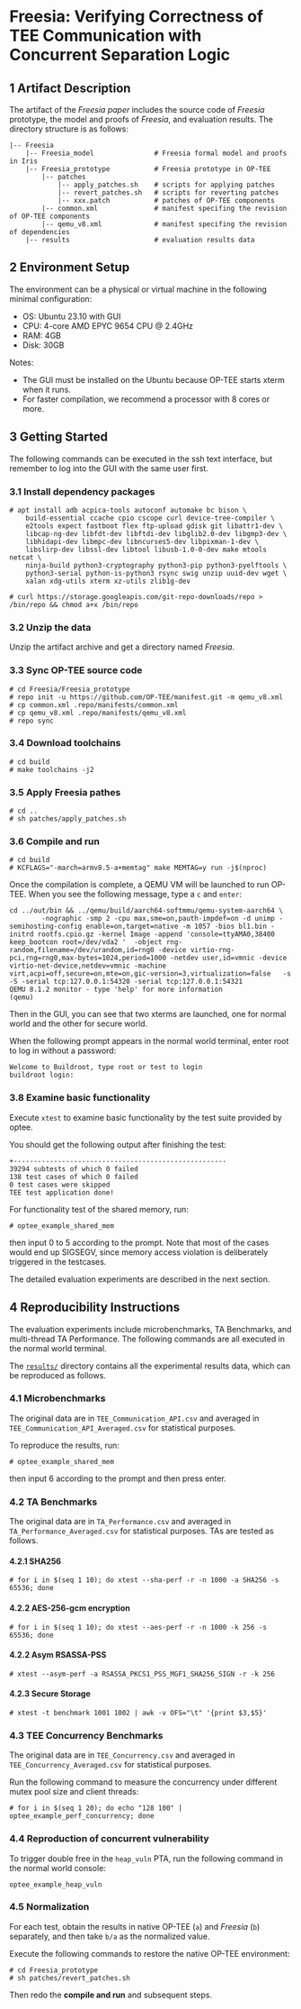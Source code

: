# Freesia: Verifying Correctness of TEE Communication with Concurrent Separation Logic

## 1 Artifact Description

The artifact of the *Freesia paper* includes the source code of *Freesia* prototype, the model and proofs of *Freesia*, and evaluation results. The directory structure is as follows:

```
|-- Freesia
    |-- Freesia_model               # Freesia formal model and proofs in Iris
    |-- Freesia_prototype           # Freesia prototype in OP-TEE
        |-- patches
            |-- apply_patches.sh    # scripts for applying patches
            |-- revert_patches.sh   # scripts for reverting patches
            |-- xxx.patch           # patches of OP-TEE components
        |-- common.xml              # manifest specifing the revision of OP-TEE components
        |-- qemu_v8.xml				# manifest specifing the revision of dependencies
    |-- results						# evaluation results data
```

## 2 Environment Setup

The environment can be a physical or virtual machine in the following minimal configuration:

- OS: Ubuntu 23.10 with GUI
- CPU: 4-core AMD EPYC 9654 CPU @ 2.4GHz
- RAM: 4GB
- Disk: 30GB

Notes:

- The GUI must be installed on the Ubuntu because OP-TEE starts xterm when it runs.
- For faster compilation, we recommend a processor with 8 cores or more.

## 3 Getting Started

The following commands can be executed in the ssh text interface, but remember to log into the GUI with the same user first.

### 3.1 Install dependency packages

```
# apt install adb acpica-tools autoconf automake bc bison \
    build-essential ccache cpio cscope curl device-tree-compiler \
    e2tools expect fastboot flex ftp-upload gdisk git libattr1-dev \
    libcap-ng-dev libfdt-dev libftdi-dev libglib2.0-dev libgmp3-dev \
    libhidapi-dev libmpc-dev libncurses5-dev libpixman-1-dev \
    libslirp-dev libssl-dev libtool libusb-1.0-0-dev make mtools netcat \
    ninja-build python3-cryptography python3-pip python3-pyelftools \
    python3-serial python-is-python3 rsync swig unzip uuid-dev wget \
    xalan xdg-utils xterm xz-utils zlib1g-dev

# curl https://storage.googleapis.com/git-repo-downloads/repo > /bin/repo && chmod a+x /bin/repo
```

### 3.2 Unzip the data

Unzip the artifact archive and get a directory named *Freesia*.

### 3.3 Sync OP-TEE source code

```
# cd Freesia/Freesia_prototype
# repo init -u https://github.com/OP-TEE/manifest.git -m qemu_v8.xml
# cp common.xml .repo/manifests/common.xml
# cp qemu_v8.xml .repo/manifests/qemu_v8.xml
# repo sync
```

### 3.4 Download toolchains

```
# cd build
# make toolchains -j2
```

### 3.5 Apply Freesia pathes

```
# cd ..
# sh patches/apply_patches.sh
```

### 3.6 Compile and run

```
# cd build
# KCFLAGS="-march=armv8.5-a+memtag" make MEMTAG=y run -j$(nproc)
```

Once the compilation is complete, a QEMU VM will be launched to run OP-TEE. When you see the following message, type a `c` and `enter`:

```
cd ../out/bin && ../qemu/build/aarch64-softmmu/qemu-system-aarch64 \
        -nographic -smp 2 -cpu max,sme=on,pauth-impdef=on -d unimp -semihosting-config enable=on,target=native -m 1057 -bios bl1.bin -initrd rootfs.cpio.gz -kernel Image -append 'console=ttyAMA0,38400 keep_bootcon root=/dev/vda2 '  -object rng-random,filename=/dev/urandom,id=rng0 -device virtio-rng-pci,rng=rng0,max-bytes=1024,period=1000 -netdev user,id=vmnic -device virtio-net-device,netdev=vmnic -machine virt,acpi=off,secure=on,mte=on,gic-version=3,virtualization=false   -s -S -serial tcp:127.0.0.1:54320 -serial tcp:127.0.0.1:54321
QEMU 8.1.2 monitor - type 'help' for more information
(qemu) 
```

Then in the GUI, you can see that two xterms are launched, one for normal world and the other for secure world.

When the following prompt appears in the normal world terminal, enter root to log in without a password:

```
Welcome to Buildroot, type root or test to login
buildroot login:
```

### 3.8 Examine basic functionality

Execute `xtest` to examine basic functionality by the test suite provided by optee.

You should get the following output after finishing the test:

```
+-----------------------------------------------------
39294 subtests of which 0 failed
138 test cases of which 0 failed
0 test cases were skipped
TEE test application done!
```

For functionality test of the shared memory, run:

```
# optee_example_shared_mem
```

then input 0 to 5 according to the prompt. Note that most of the cases would end up SIGSEGV, since memory access violation is deliberately triggered in the testcases.

The detailed evaluation experiments are described in the next section.

## 4 Reproducibility Instructions

The evaluation experiments include microbenchmarks, TA Benchmarks, and multi-thread TA Performance. The following commands are all executed in the normal world terminal.

The [`results/`](results/) directory contains all the experimental results data, which can be reproduced as follows.

### 4.1 Microbenchmarks

The original data are in `TEE_Communication_API.csv` and averaged in `TEE_Communication_API_Averaged.csv` for statistical purposes.

To reproduce the results, run:

```
# optee_example_shared_mem
```

then input 6 according to the prompt and then press enter.

### 4.2 TA Benchmarks

The original data are in `TA_Performance.csv` and  averaged in `TA_Performance_Averaged.csv` for statistical purposes. TAs are tested as follows. 

#### 4.2.1 SHA256

```
# for i in $(seq 1 10); do xtest --sha-perf -r -n 1000 -a SHA256 -s 65536; done
```

#### 4.2.2 AES-256-gcm encryption

```
# for i in $(seq 1 10); do xtest --aes-perf -r -n 1000 -k 256 -s 65536; done
```

#### 4.2.2 Asym RSASSA-PSS

```
# xtest --asym-perf -a RSASSA_PKCS1_PSS_MGF1_SHA256_SIGN -r -k 256
```

#### 4.2.3 Secure Storage

```
# xtest -t benchmark 1001 1002 | awk -v OFS="\t" '{print $3,$5}'
```

### 4.3 TEE Concurrency Benchmarks

The original data are in `TEE_Concurrency.csv` and averaged in `TEE_Concurrency_Averaged.csv` for statistical purposes.

Run the following command to measure the concurrency under different mutex pool size and client threads:

```
# for i in $(seq 1 20); do echo "128 100" | optee_example_perf_concurrency; done
```

### 4.4 Reproduction of concurrent vulnerability

To trigger double free in the `heap_vuln` PTA, run the following command in the normal world console:

```
optee_example_heap_vuln
```

### 4.5 Normalization

For each test, obtain the results in native OP-TEE (`a`) and  *Freesia* (`b`) separately, and then take `b/a` as the normalized value.

Execute the following commands to restore the native OP-TEE environment:

```
# cd Freesia_prototype
# sh patches/revert_patches.sh
```

Then redo the **compile and run** and subsequent steps.